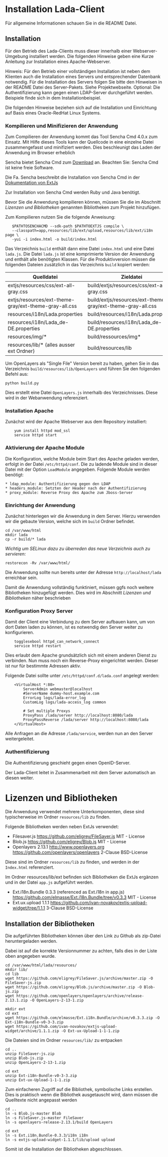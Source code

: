 # Installation Lada-Client

Für allgemeine Informationen schauen Sie in die README Datei.

## Installation

Für den Betrieb des Lada-Clients muss dieser innerhalb einer Webserver-Umgebung
installiert werden. Die folgenden Hinweise geben eine Kurze Anleitung zur
Installation eines Apache-Webserver.

Hinweis: Für den Betrieb einer vollständigen Installation ist neben dem
Klienten auch die Installation eines Servers und entsprechender Datenbank
notwendig. Für die Installation des Servers folgen Sie bitte den Hinweisen in
der README Datei des Server-Pakets. Siehe Projektwebseite. Optional: Die
Authentifizierung kann gegen einen LDAP-Server durchgeführt werden. Beispiele
finde sich in dem Installationbeispiel.

Die folgenden Hinweise beziehen sich auf die Installation und Einrichtung auf
Basis eines Oracle-RedHat Linux Systems.

### Kompilieren und Minifizieren der Anwendung

Zum Compilieren der Anwendung kommt das Tool Sencha Cmd 4.0.x zum Einsatz.
Mit Hilfe dieses Tools kann der Quellcode in eine einzelne Datei zusammengefasst
und minifiziert werden. Dies beschleunigt das Laden der Anwendung im Browser erheblich

Sencha bietet Sencha Cmd zum [Download](https://www.sencha.com/products/extjs/cmd-download/) 
an. Beachten Sie: Sencha Cmd ist keine freie Software.

Die Fa. Sencha beschreibt die Installation von Sencha Cmd in der
[Dokumentation von ExtJs](http://docs.sencha.com/extjs/4.2.1/#!/guide/command)

Zur Installation von Sencha Cmd werden Ruby und Java benötigt.

Bevor Sie die Anwendung kompilieren können, müssen Sie die im Abschnitt
*Lizenzen und Bibliotheken* genannten Bibliotheken zum Projekt hinzufügen.


Zum Kompilieren nutzen Sie die folgende Anweisung:

```
   $PATHTOSENCHACMD --sdk-path $PATHTOEXTJS compile \
   --classpath=app,resources/lib/ext/upload,resources/lib/ext/i18n page \
   -yui -i index.html -o build/index.html
```

Das Verzeichnis `build` enthält dann eine Datei `index.html` und eine Datei
`lada.js`. Die Datei `lada.js` ist eine komprimierte Version der Anwendung und
enthält alle benötigten Klassen.
Für die Produktivversion müssen die folgenden Dateien zusätzlich in das
Verzeichnis `build` kopiert werden:

|  Quelldatei                                            |   Zieldatei                                                 |
|--------------------------------------------------------|-------------------------------------------------------------|
| extjs/resources/css/ext-all-gray.css                   | build/extjs/resources/css/ext-all-gray.css                  |
| extjs/resources/ext-theme-gray/ext-theme-gray-all.css  | build/extjs/resources/ext-theme-gray/ext-theme-gray-all.css |
| resources/i18n/Lada.properties                         | build/resources/i18n/Lada.properties                             |
| resources/i18n/Lada_de-DE.properties                   | build/resources/i18n/Lada_de-DE.properties                       |
| resources/img/*                                        | build/ressources/img*                                                  |
| resources/lib/* (alles ausser ext Ordner)              | build/resources/lib |


Um OpenLayers als "Single File" Version bereit zu haben, gehen Sie in das Verzeichnis
`build/resources/lib/OpenLayers` und führen Sie den folgenden Befehl aus:

```
python build.py
```

Dies erstellt eine Datei `OpenLayers.js` innerhalb des Verzeichnisses.
Diese wird in der Webanwendung referenziert.

### Installation Apache
Zunächst wird der Apache Webserver aus dem Repository installiert:

```
    yum install httpd mod_ssl
    service httpd start
```

### Aktivierung der Apache Module

Die Konfiguration, welche Module beim Start des Apache geladen werden, erfolgt
in der Datei `/etc/httpd/conf`. Die zu ladende Module sind in dieser Datei mit
der Option `LoadModule` angegeben. Folgende Module werden benötigt:

    * ldap_module: Authentifizierung gegen den LDAP
    * headers_module: Setzten der Header nach der Authentifizierung
    * proxy_module: Reverse Proxy des Apache zum Jboss-Server

### Einrichtung der Anwendung

Zunächst hinterlegen wir die Anwendung in dem Server. Hierzu verwenden wir die
gebaute Version, welche sich im `build` Ordner befindet.

```
cd /var/www/html
mkdir lada
cp -r build/* lada
```

*Wichtig um SELinux dazu zu überreden das neue Verzeichnis auch zu servieren:*

```
restorecon -Rv /var/www/html/
```

Die Anwendung sollte nun bereits unter der Adresse `http://localhost/lada`
erreichbar sein.

Damit die Anwendung vollständig funktiniert, müssen ggfs noch weitere
Bibliotheken hinzugefügt werden.
Dies wird im Abschnitt *Lizenzen und Bibliotheken* näher beschrieben

### Konfiguration Proxy Server

Damit der Client eine Verbindung zu dem Server aufbauen kann, um von dort
Daten laden zu können, ist es notwendig den Server weiter zu konfigurieren.

```
    togglesebool httpd_can_network_connect
    service httpd restart
```

Dies erlaubt dem Apache grundsätzlich sich mit einem anderen Dienst zu verbinden.
Nun muss noch ein Reverse-Proxy eingerichtet werden. Dieser ist nur für
bestimmte Adressen aktiv.

Folgende Datei sollte unter `/etc/httpd/conf.d/lada.conf` angelegt werden:
```
    <VirtualHost *:80>
        ServerAdmin webmaster@localhost
        #ServerName dummy-host.example.com
        ErrorLog logs/lada-error_log
        CustomLog logs/lada-access_log common

        # Set multiple Proxys
        ProxyPass /lada/server http://localhost:8080/lada
        ProxyPassReverse /lada/server http://localhost:8080/lada
    </VirtualHost>
```
Alle Anfragen an die Adresse `/lada/service`, werden nun an den Server weitergeleitet.

### Authentifizierung

Die Authentifizierung geschieht gegen einen OpenID-Server.

Der Lada-Client leitet in Zusammenarbeit mit dem Server automatisch an diesen weiter.

# Lizenzen und Bibliotheken

Die Anwendung verwendet mehrere Unterkomponenten, diese sind typischerweise im
Ordner `resources/lib` zu finden.

Folgende Bibliotheken werden neben ExtJs verwendet:

 * Filesaver.js
   https://github.com/eligrey/FileSaver.js
   MIT - License
 * Blob.js
   https://github.com/eligrey/Blob.js
   MIT - License
 * Openlayers 2.13.1
   http://www.openlayers.org
   https://github.com/openlayers/openlayers
   2-Clause BSD-License

Diese sind im Ordner `resources/lib` zu finden, und werden in der `Index.html`
referenziert.

Im Ordner resources/lib/ext befinden sich Bibliotheken die ExtJs ergänzen und in
der Datei `app.js` aufgeführt werden.

 * Ext.i18n.Bundle 0.3.3 (referenced as Ext.i18n in app.js)
   https://github.com/elmasse/Ext.i18n.Bundle/tree/v0.3.3
   MIT - License
 * Ext.ux.upload 1.1.1
   https://github.com/ivan-novakov/extjs-upload-widget/tree/1.1.1
   3-Clause BSD-License


## Installation der Bibliotheken

Die aufgeführten Bibliotheken können über den Link zu Github als zip-Datei
heruntergeladen werden.

Dabei ist auf die korrekte Versionnummer zu achten, falls dies in der Liste
oben angegeben wurde.

```
cd /var/www/html/lada/resources/
mkdir lib/
cd lib
wget https://github.com/eligrey/FileSaver.js/archive/master.zip -O FileSaver-js.zip
wget https://github.com/eligrey/Blob.js/archive/master.zip -O Blob-js.zip
wget https://github.com/openlayers/openlayers/archive/release-2.13.1.zip -O OpenLayers-2-13-1.zip

mkdir ext
cd ext
wget https://github.com/elmasse/Ext.i18n.Bundle/archive/v0.3.3.zip -O Ext-i18n-Bundle-v0-3-3.zip
wget https://github.com/ivan-novakov/extjs-upload-widget/archive/1.1.1.zip -O Ext-ux-Upload-1-1-1.zip
```

Die Dateien sind im Ordner `resources/lib/` zu entpacken

```
cd ..
unzip FileSaver-js.zip
unzip Blob-js.zip
unzip OpenLayers-2-13-1.zip

cd ext
unzip Ext-i18n-Bundle-v0-3-3.zip
unzip Ext-ux-Upload-1-1-1.zip
```

Zum einfacheren Zugriff auf die Bibliothek, symbolische Links erstellen.
Dies is praktisch wenn die Bibliothek ausgetauscht wird,
dann müssen die Quelltexte nicht angepasst werden

```
cd ..
ln -s Blob.js-master Blob
ln -s FileSaver.js-master FileSaver
ln -s openlayers-release-2.13.1/build OpenLayers

cd ext
ln -s Ext.i18n.Bundle-0.3.3/i18n i18n
ln -s extjs-upload-widget-1.1.1/lib/upload upload
```

Somit ist die Installation der Bibliotheken abgeschlossen.
